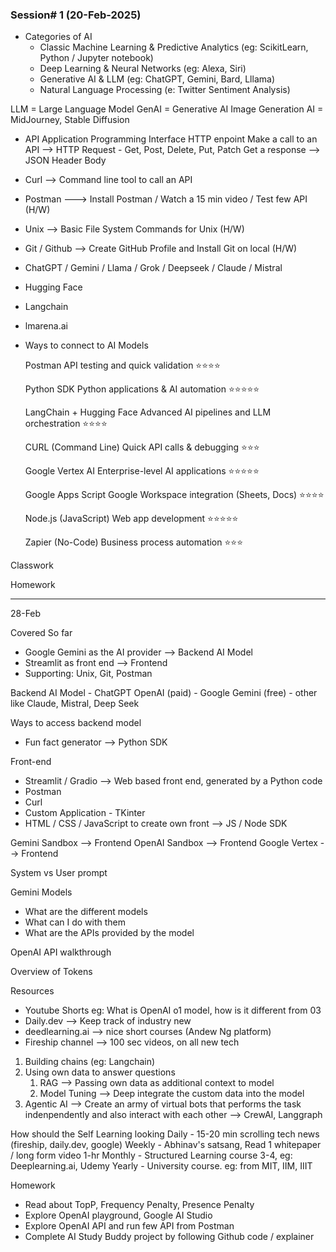 ### Session# 1 (20-Feb-2025)
- Categories of AI
	- Classic Machine Learning & Predictive Analytics (eg: ScikitLearn, Python / Jupyter notebook)
	- Deep Learning & Neural Networks (eg: Alexa, Siri)
	- Generative AI & LLM (eg: ChatGPT, Gemini, Bard, Lllama)
	- Natural Language Processing (e: Twitter Sentiment Analysis)


LLM = Large Language Model
GenAI = Generative AI
Image Generation AI = MidJourney, Stable Diffusion

- API
	Application Programming Interface
	HTTP enpoint
	Make a call to an API --> HTTP Request - Get, Post, Delete, Put, Patch
	Get a response --> JSON
	Header
	Body

- Curl --> Command line tool to call an API
- Postman ---> Install Postman / Watch a 15 min video / Test few API (H/W)
- Unix --> Basic File System Commands for Unix (H/W)
- Git / Github --> Create GitHub Profile and Install Git on local (H/W)

- ChatGPT / Gemini / Llama / Grok / Deepseek / Claude / Mistral
- Hugging Face
- Langchain
- lmarena.ai
- Ways to connect to AI Models

	Postman API testing and quick validation ⭐⭐⭐⭐
	
	Python SDK Python applications & AI automation ⭐⭐⭐⭐⭐
	
	LangChain + Hugging Face Advanced AI pipelines and LLM orchestration ⭐⭐⭐⭐
	
	CURL (Command Line) Quick API calls & debugging ⭐⭐⭐
	
	Google Vertex AI Enterprise-level AI applications ⭐⭐⭐⭐⭐
	
	Google Apps Script Google Workspace integration (Sheets, Docs) ⭐⭐⭐⭐
	
	Node.js (JavaScript) Web app development ⭐⭐⭐⭐⭐
	
	Zapier (No-Code) Business process automation ⭐⭐⭐


Classwork


Homework

---
28-Feb

Covered So far
- Google Gemini as the AI provider --> Backend AI Model
- Streamlit as front end --> Frontend
- Supporting: Unix, Git, Postman


Backend AI Model
	- ChatGPT OpenAI (paid)
	- Google Gemini (free)
	- other like Claude, Mistral, Deep Seek

Ways to access backend model
- Fun fact generator --> Python SDK

Front-end
- Streamlit / Gradio --> Web based front end, generated by a Python code
- Postman
- Curl
- Custom Application - TKinter
- HTML / CSS / JavaScript to create own front --> JS / Node SDK


Gemini Sandbox --> Frontend
OpenAI Sandbox --> Frontend
Google Vertex --> Frontend

System vs User prompt

Gemini Models
- What are the different models
- What can I do with them 
- What are the APIs provided by the model

OpenAI API walkthrough

Overview of Tokens

Resources
- Youtube Shorts eg: What is OpenAI o1 model, how is it different from 03
- Daily.dev --> Keep track of industry new
- deedlearning.ai --> nice short courses (Andew Ng platform)
- Fireship channel --> 100 sec videos, on all new tech

1) Building chains (eg: Langchain)
2) Using own data to answer questions
	1) RAG --> Passing own data as additional context to model
	2) Model Tuning --> Deep integrate the custom data into the model
3) Agentic AI --> Create an army of virtual bots that performs the task indenpendently and also interact with each other --> CrewAI, Langgraph


How should the Self Learning looking 
Daily - 15-20 min scrolling tech news (fireship, daily.dev, google)
Weekly - Abhinav's satsang, Read 1 whitepaper / long form video 1-hr
Monthly - Structured Learning course 3-4, eg: Deeplearning.ai, Udemy
Yearly - University course. eg: from MIT, IIM, IIIT 


Homework
- Read about TopP, Frequency Penalty, Presence Penalty
- Explore OpenAI playground, Google AI Studio
- Explore OpenAI API and run few API from Postman
- Complete AI Study Buddy project by following Github code / explainer